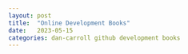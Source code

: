 ```yaml
---
layout: post
title:  "Online Development Books"
date:   2023-05-15
categories: dan-carroll github development books
---
```

